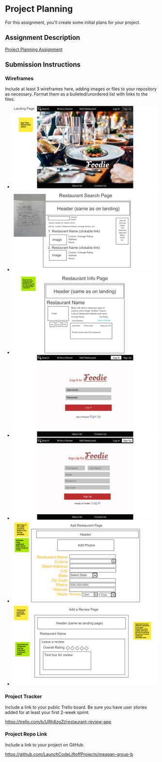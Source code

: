 # Project Planning
For this assignment, you'll create some initial plans for your project.

## Assignment Description
[Project Planning Assignment](https://education.launchcode.org/liftoff/modules/assignments/project-planning)

## Submission Instructions

### Wireframes

Include at least 3 wireframes here, adding images or files to your repository as necessary. Format them as a bulleted/unordered list with links to the files.
* ![Wireframe 1](https://github.com/andrew-peake/liftoff-assignments/blob/master/P3-Project_Planning/images/Restaurant%20Website%20Wireframe%201.png?raw=true)
* ![Wireframe 2](https://github.com/andrew-peake/liftoff-assignments/blob/master/P3-Project_Planning/images/Restaurant%20Website%20Wireframe%202.png?raw=true)
* ![Wireframe 3](https://github.com/andrew-peake/liftoff-assignments/blob/master/P3-Project_Planning/images/Restaurant%20Website%20Wireframe%203.png?raw=true)
* ![Wireframe 4](https://github.com/andrew-peake/liftoff-assignments/blob/master/P3-Project_Planning/images/Restaurant%20Website%20Wireframe%204.png?raw=true)
* ![Wireframe 5](https://github.com/andrew-peake/liftoff-assignments/blob/master/P3-Project_Planning/images/Restaurant%20Website%20Wireframe%205.png?raw=true)
* ![Wireframe 6](https://github.com/andrew-peake/liftoff-assignments/blob/master/P3-Project_Planning/images/Restaurant%20Website%20Wireframe%206.png?raw=true)
* ![Wireframe 7](https://github.com/andrew-peake/liftoff-assignments/blob/master/P3-Project_Planning/images/Restaurant%20Website%20Wireframe%207.png?raw=true)


### Project Tracker

Include a link to your public Trello board. Be sure you have user stories added for at least your first 2-week sprint.

https://trello.com/b/URh8zgZl/restaurant-review-app

### Project Repo Link

Include a link to your project on GitHub.

https://github.com/LaunchCodeLiftoffProjects/meagan-group-b
